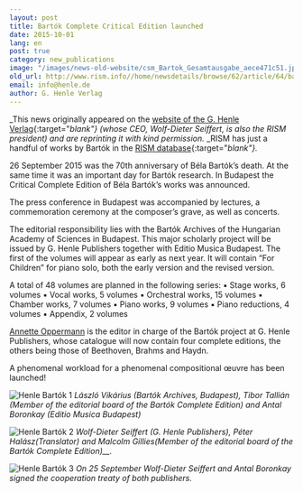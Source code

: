 ```yaml
---
layout: post
title: Bartók Complete Critical Edition launched
date: 2015-10-01
lang: en
post: true
category: new_publications
image: "/images/news-old-website/csm_Bartok_Gesamtausgabe_aece471c51.jpg"
old_url: http://www.rism.info//home/newsdetails/browse/62/article/64/bartok-complete-critical-edition-launched.html
email: info@henle.de
author: G. Henle Verlag
---
```


_This news originally appeared on the [website of the G. Henle Verlag](http://www.henle.de/en/home/bartk-complete-edition-launched.html){:target="_blank"} (whose CEO, Wolf-Dieter Seiffert, is also the RISM president) and are reprinting it with kind permission._ _RISM has just a handful of works by Bartók in the [RISM database](https://opac.rism.info/search?View=rism&author=bartok+bela){:target="_blank"}._

26 September 2015 was the 70th anniversary of Béla Bartók’s death. At the same time it was an important day for Bartók research. In Budapest the Critical Complete Edition of Béla Bartók’s works was announced.

The press conference in Budapest was accompanied by lectures, a commemoration ceremony at the composer’s grave, as well as concerts.

The editorial responsibility lies with the Bartók Archives of the Hungarian Academy of Sciences in Budapest. This major scholarly project will be issued by G. Henle Publishers together with Editio Musica Budapest. The first of the volumes will appear as early as next year. It will contain “For Children” for piano solo, both the early version and the revised version.

A total of 48 volumes are planned in the following series:
▪  Stage works, 6 volumes
▪  Vocal works, 5 volumes
▪  Orchestral works, 15 volumes
▪  Chamber works, 7 volumes
▪  Piano works, 9 volumes
▪  Piano reductions, 4 volumes
▪  Appendix, 2 volumes

[Annette Oppermann](http://www.henle.de/en/the-publishing-house/contributors/annette-oppermann.html "Annette Oppermann") is the editor in charge of the Bartók project at G. Henle Publishers, whose catalogue will now contain four complete editions, the others being those of Beethoven, Brahms and Haydn.

A phenomenal workload for a phenomenal compositional œuvre has been launched!

![Henle Bartók 1](http://www.henle.de/files/bartok_pk_2_300breit.jpg)
_László Vikárius (Bartók Archives, Budapest), Tibor Tallián (Member of the editorial board of the Bartók Complete Edition) and Antal Boronkay (Editio Musica Budapest)_

![Henle Bartók 2](http://www.henle.de/files/bartok_pk_1_300breit.jpg)
_Wolf-Dieter Seiffert (G. Henle Publishers), Péter Halász(Translator) and Malcolm Gillies(Member of the editorial board of the Bartók Complete Edition)__._

![Henle Bartók 3](http://www.henle.de/files/bartok_vertragsunterschrift_300breit.jpg)
_On 25 September Wolf-Dieter Seiffert and Antal Boronkay signed the cooperation treaty of both publishers._


